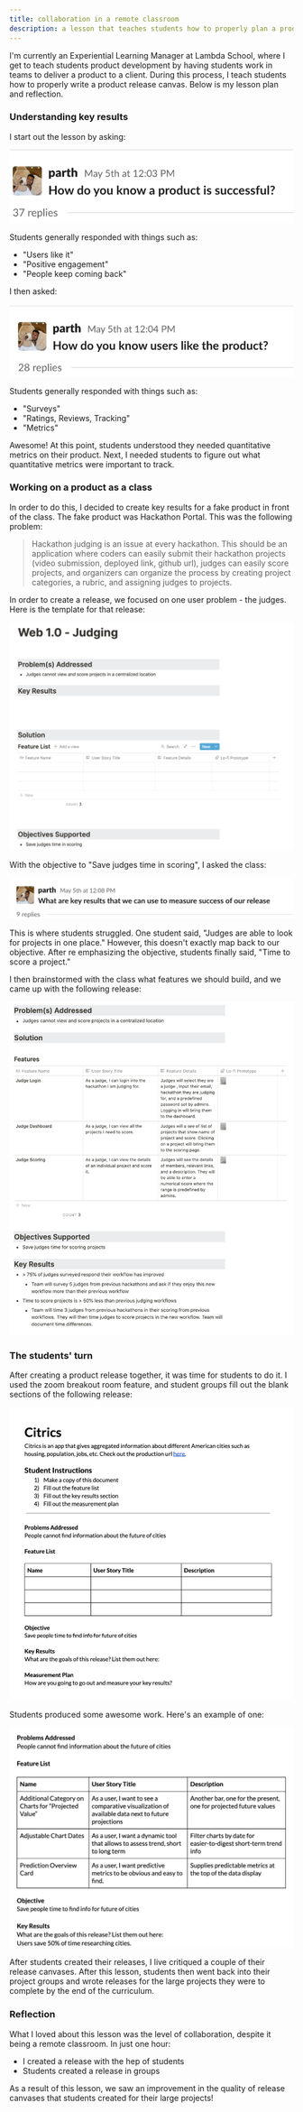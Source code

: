 ```yaml
---
title: collaboration in a remote classroom
description: a lesson that teaches students how to properly plan a product release given user research
---
```

I'm currently an Experiential Learning Manager at Lambda School, where I get to teach students product development by having students work in teams to deliver a product to a client. During this process, I teach students how to properly write a product release canvas. Below is my lesson plan and reflection.

### Understanding key results

I start out the lesson by asking:

![1](./1.png)

Students generally responded with things such as:

- "Users like it"
- "Positive engagement"
- "People keep coming back"

I then asked:

![2](./2.png)

Students generally responded with things such as:

- "Surveys"
- "Ratings, Reviews, Tracking"
- "Metrics"

Awesome! At this point, students understood they needed quantitative metrics on their product. Next, I needed students to figure out what quantitative metrics were important to track.

### Working on a product as a class

In order to do this, I decided to create key results for a fake product in front of the class. The fake product was Hackathon Portal. This was the following problem:

> Hackathon judging is an issue at every hackathon. This should be an application where coders can easily submit their hackathon projects (video submission, deployed link, github url), judges can easily score projects, and organizers can organize the process by creating project categories, a rubric, and assigning judges to projects.

In order to create a release, we focused on one user problem - the judges. Here is the template for that release:

![3](./3.png)

With the objective to "Save judges time in scoring", I asked the class:

![4](./4.png)

This is where students struggled. One student said, "Judges are able to look for projects in one place." However, this doesn't exactly map back to our objective. After re emphasizing the objective, students finally said, "Time to score a project."

I then brainstormed with the class what features we should build, and we came up with the following release:

![5](./5.png)

### The students' turn

After creating a product release together, it was time for students to do it. I used the zoom breakout room feature, and student groups fill out the blank sections of the following release:

![6](./6.png)

Students produced some awesome work. Here's an example of one:

![7](./7.png)

After students created their releases, I live critiqued a couple of their release canvases. After this lesson, students then went back into their project groups and wrote releases for the large projects they were to complete by the end of the curriculum.

### Reflection

What I loved about this lesson was the level of collaboration, despite it being a remote classroom. In just one hour:

- I created a release with the hep of students
- Students created a release in groups

As a result of this lesson, we saw an improvement in the quality of release canvases that students created for their large projects!